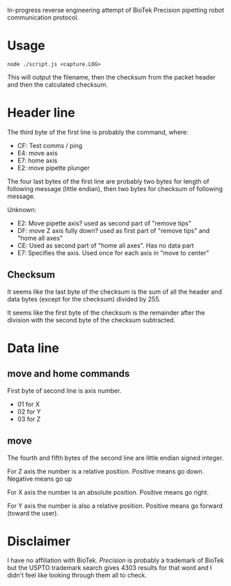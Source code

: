 
In-progress reverse engineering attempt of BioTek Precision pipetting robot communication protocol.

# Usage

```
node ./script.js <capture.LOG>
```

This will output the filename, then the checksum from the packet header and then the calculated checksum.

# Header line

The third byte of the first line is probably the command, where:

* CF: Test comms / ping
* E4: move axis
* E7: home axis
* E2: move pipette plunger

The four last bytes of the first line are probably two bytes for length of following message (little endian), then two bytes for checksum of following message.

Unknown:

* E2: Move pipette axis? used as second part of "remove tips" 
* DF: move Z axis fully down? used as first part of "remove tips" and "home all axes"
* CE: Used as second part of "home all axes". Has no data part
* E7: Specifies the axis. Used once for each axis in "move to center" 


## Checksum

It seems like the last byte of the checksum is the sum of all the header and data bytes (except for the checksum) divided by 255.

It seems like the first byte of the checksum is the remainder after the division with the second byte of the checksum subtracted.

# Data line

## move and home commands

First byte of second line is axis number.

* 01 for X
* 02 for Y
* 03 for Z

## move

The fourth and fifth bytes of the second line are little endian signed integer.

For Z axis the number is a relative position. Positive means go down. Negative means go up

For X axis the number is an absolute position. Positive means go right.

For Y axis the number is also a relative position. Positive means go forward (toward the user).


# Disclaimer

I have no affiliation with BioTek. _Precision_ is probably a trademark of BioTek but the USPTO trademark search gives 4303 results for that word and I didn't feel like looking through them all to check.

